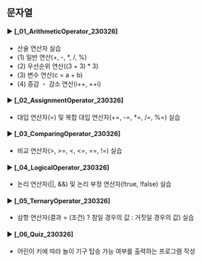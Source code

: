 ####
## 문자열
####
#### ► [_01_ArithmeticOperator_230326]
- 산술 연산자 실습
- (1) 일반 연산(+, -, *, /, %)
- (2) 우선순위 연산((3 + 3) * 3)
- (3) 변수 연산(c = a + b)
- (4) 증감 ・ 감소 연산(i++, ++i)
####
#### ► [_02_AssignmentOperator_230326]
- 대입 연산자(=) 및 복합 대입 연산자(+=, -=, *=, /=, %=) 실습 
####
#### ► [_03_ComparingOperator_230326]
- 비교 연산자(>, >=, <, <=, ==, !=) 실습
####
#### ► [_04_LogicalOperator_230326]
- 논리 연산자(||, &&) 및 논리 부정 연산자(!true, !false) 실습
####
#### ► [_05_TernaryOperator_230326]
- 삼항 연산자(결과 = (조건) ? 참일 경우의 값 : 거짓일 경우의 값) 실습
####
#### ► [_06_Quiz_230326]
- 어린이 키에 따라 놀이 기구 탑승 가능 여부를 출력하는 프로그램 작성
####
